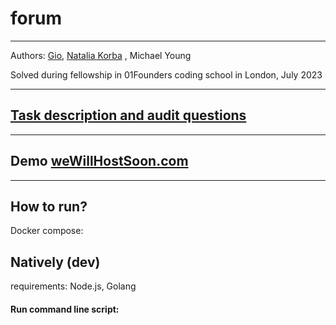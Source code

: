 # forum

---

Authors: [Gio](https://github.com/jgleggit), [Natalia Korba](https://github.com/NatashaBishop)
, Michael Young

Solved during fellowship in 01Founders coding school in London, July 2023

---

## [Task description and audit questions](https://github.com/01-edu/public/tree/master/subjects/forum)

---

## Demo [weWillHostSoon.com](https://weWillHostSoon.com/)

---

## How to run?
Docker compose:

## Natively (dev)
requirements: Node.js, Golang

#### Run command line script: 
